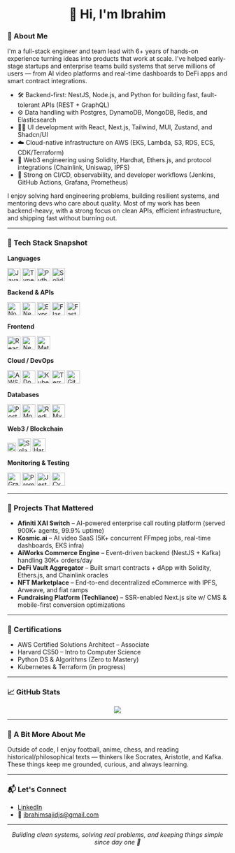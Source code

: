 <h1 align="center">👋 Hi, I'm Ibrahim</h1>

### 🧠 About Me

I'm a full-stack engineer and team lead with 6+ years of hands-on experience turning ideas into products that work at scale. I've helped early-stage startups and enterprise teams build systems that serve millions of users — from AI video platforms and real-time dashboards to DeFi apps and smart contract integrations.

- 🛠 Backend-first: NestJS, Node.js, and Python for building fast, fault-tolerant APIs (REST + GraphQL)
- ⚙️ Data handling with Postgres, DynamoDB, MongoDB, Redis, and Elasticsearch
- 🧑‍🎨 UI development with React, Next.js, Tailwind, MUI, Zustand, and Shadcn/UI
- ☁️ Cloud-native infrastructure on AWS (EKS, Lambda, S3, RDS, ECS, CDK/Terraform)
- 🔗 Web3 engineering using Solidity, Hardhat, Ethers.js, and protocol integrations (Chainlink, Uniswap, IPFS)
- 🧪 Strong on CI/CD, observability, and developer workflows (Jenkins, GitHub Actions, Grafana, Prometheus)

I enjoy solving hard engineering problems, building resilient systems, and mentoring devs who care about quality. Most of my work has been backend-heavy, with a strong focus on clean APIs, efficient infrastructure, and shipping fast without burning out.

---

### 🔧 Tech Stack Snapshot

**Languages**  
<p>
  <img src="https://cdn.jsdelivr.net/gh/devicons/devicon/icons/javascript/javascript-original.svg" width="30" alt="JavaScript"/>
  <img src="https://cdn.jsdelivr.net/gh/devicons/devicon/icons/typescript/typescript-original.svg" width="30" alt="TypeScript"/>
  <img src="https://cdn.jsdelivr.net/gh/devicons/devicon/icons/python/python-original.svg" width="30" alt="Python"/>
  <img src="https://cdn.jsdelivr.net/gh/devicons/devicon/icons/solidity/solidity-original.svg" width="30" alt="Solidity"/>
</p>

**Backend & APIs**  
<p>
  <img src="https://cdn.jsdelivr.net/gh/devicons/devicon/icons/nodejs/nodejs-original.svg" width="30" alt="Node.js"/>
  <img src="https://nestjs.com/img/logo-small.svg" width="30" alt="NestJS"/>
  <img src="https://cdn.jsdelivr.net/gh/devicons/devicon/icons/express/express-original.svg" width="30" alt="Express"/>
  <img src="https://cdn.jsdelivr.net/gh/devicons/devicon/icons/flask/flask-original.svg" width="30" alt="Flask"/>
  <img src="https://cdn.jsdelivr.net/gh/devicons/devicon/icons/fastapi/fastapi-original.svg" width="30" alt="FastAPI"/>
</p>

**Frontend**  
<p>
  <img src="https://cdn.jsdelivr.net/gh/devicons/devicon/icons/react/react-original.svg" width="30" alt="React"/>
  <img src="https://cdn.jsdelivr.net/gh/devicons/devicon/icons/nextjs/nextjs-original.svg" width="30" alt="Next.js"/>
  <img src="https://cdn.jsdelivr.net/gh/devicons/devicon/icons/materialui/materialui-original.svg" width="30" alt="Material UI"/>
</p>

**Cloud / DevOps**  
<p>
  <img src="https://img.icons8.com/color/48/000000/amazon-web-services.png" width="30" alt="AWS"/>
  <img src="https://cdn.jsdelivr.net/gh/devicons/devicon/icons/docker/docker-original.svg" width="30" alt="Docker"/>
  <img src="https://cdn.jsdelivr.net/gh/devicons/devicon/icons/kubernetes/kubernetes-plain.svg" width="30" alt="Kubernetes"/>
  <img src="https://cdn.jsdelivr.net/gh/devicons/devicon/icons/terraform/terraform-original.svg" width="30" alt="Terraform"/>
  <img src="https://cdn.jsdelivr.net/gh/devicons/devicon/icons/github/github-original.svg" width="30" alt="GitHub Actions"/>
</p>

**Databases**  
<p>
  <img src="https://cdn.jsdelivr.net/gh/devicons/devicon/icons/postgresql/postgresql-original.svg" width="30" alt="PostgreSQL"/>
  <img src="https://cdn.jsdelivr.net/gh/devicons/devicon/icons/mongodb/mongodb-original.svg" width="30" alt="MongoDB"/>
  <img src="https://cdn.jsdelivr.net/gh/devicons/devicon/icons/redis/redis-original.svg" width="30" alt="Redis"/>
  <img src="https://cdn.jsdelivr.net/gh/devicons/devicon/icons/mysql/mysql-original.svg" width="30" alt="MySQL"/>
</p>

**Web3 / Blockchain**  
<p>
  <img src="https://upload.wikimedia.org/wikipedia/commons/0/05/Ethereum_logo_2014.svg" width="20" alt="Ethereum"/>
  <img src="https://upload.wikimedia.org/wikipedia/en/b/b9/Solana_logo.png" width="30" alt="Solana"/>
  <img src="https://cdn.jsdelivr.net/gh/devicons/devicon/icons/hardhat/hardhat-original.svg" width="30" alt="Hardhat"/>
</p>

**Monitoring & Testing**  
<p>
  <img src="https://cdn.jsdelivr.net/gh/devicons/devicon/icons/grafana/grafana-original.svg" width="30" alt="Grafana"/>
  <img src="https://cdn.jsdelivr.net/gh/devicons/devicon/icons/prometheus/prometheus-original.svg" width="30" alt="Prometheus"/>
  <img src="https://cdn.jsdelivr.net/gh/devicons/devicon/icons/jest/jest-plain.svg" width="30" alt="Jest"/>
  <img src="https://cdn.jsdelivr.net/gh/devicons/devicon/icons/cypressio/cypressio-original.svg" width="30" alt="Cypress"/>
</p>


---

### 🚀 Projects That Mattered

- **Afiniti XAI Switch** – AI-powered enterprise call routing platform (served 900K+ agents, 99.9% uptime)
- **Kosmic.ai** – AI video SaaS (5K+ concurrent FFmpeg jobs, real-time dashboards, EKS infra)
- **AiWorks Commerce Engine** – Event-driven backend (NestJS + Kafka) handling 30K+ orders/day
- **DeFi Vault Aggregator** – Built smart contracts + dApp with Solidity, Ethers.js, and Chainlink oracles
- **NFT Marketplace** – End-to-end decentralized eCommerce with IPFS, Arweave, and fiat ramps
- **Fundraising Platform (Techliance)** – SSR-enabled Next.js site w/ CMS & mobile-first conversion optimizations

---

### 📜 Certifications

- AWS Certified Solutions Architect – Associate  
- Harvard CS50 – Intro to Computer Science  
- Python DS & Algorithms (Zero to Mastery)  
- Kubernetes & Terraform (in progress)

---

### 📈 GitHub Stats

<p align="center">
  <img src="https://github-readme-stats-git-master-ibrahimsajidjsgmailcoms-projects.vercel.app/api?username=ibrahimjspy&show_icons=true&count_private=true&include_all_commits=true&theme=tokyonight" />
</p>

---

### 🧭 A Bit More About Me

Outside of code, I enjoy football, anime, chess, and reading historical/philosophical texts — thinkers like Socrates, Aristotle, and Kafka. These things keep me grounded, curious, and always learning.

---

### 📬 Let's Connect

- [LinkedIn](https://www.linkedin.com/in/muhammad-ibrahim-node)  
- 📧 [ibrahimsajidjs@gmail.com](mailto:ibrahimsajidjs@gmail.com)

---

<p align="center"><i>Building clean systems, solving real problems, and keeping things simple since day one 🚀</i></p>
